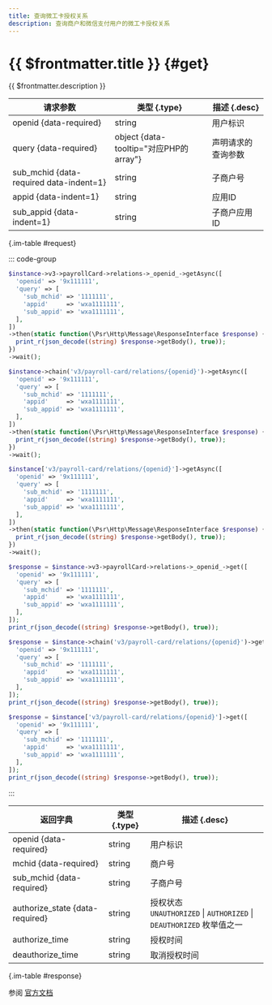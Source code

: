 ```yaml
---
title: 查询微工卡授权关系
description: 查询商户和微信支付用户的微工卡授权关系
---
```


# {{ $frontmatter.title }} {#get}

{{ $frontmatter.description }}

| 请求参数 | 类型 {.type} | 描述 {.desc}
| --- | --- | ---
| openid {data-required} | string | 用户标识
| query {data-required} | object {data-tooltip="对应PHP的array"} | 声明请求的查询参数
| sub_mchid {data-required data-indent=1} | string | 子商户号
| appid {data-indent=1} | string | 应用ID
| sub_appid {data-indent=1} | string | 子商户应用ID

{.im-table #request}

::: code-group

```php [异步纯链式]
$instance->v3->payrollCard->relations->_openid_->getAsync([
  'openid' => '9x111111',
  'query' => [
    'sub_mchid' => '1111111',
    'appid'     => 'wxa1111111',
    'sub_appid' => 'wxa1111111',
  ],
])
->then(static function(\Psr\Http\Message\ResponseInterface $response) {
  print_r(json_decode((string) $response->getBody(), true));
})
->wait();
```

```php [异步声明式]
$instance->chain('v3/payroll-card/relations/{openid}')->getAsync([
  'openid' => '9x111111',
  'query' => [
    'sub_mchid' => '1111111',
    'appid'     => 'wxa1111111',
    'sub_appid' => 'wxa1111111',
  ],
])
->then(static function(\Psr\Http\Message\ResponseInterface $response) {
  print_r(json_decode((string) $response->getBody(), true));
})
->wait();
```

```php [异步属性式]
$instance['v3/payroll-card/relations/{openid}']->getAsync([
  'openid' => '9x111111',
  'query' => [
    'sub_mchid' => '1111111',
    'appid'     => 'wxa1111111',
    'sub_appid' => 'wxa1111111',
  ],
])
->then(static function(\Psr\Http\Message\ResponseInterface $response) {
  print_r(json_decode((string) $response->getBody(), true));
})
->wait();
```

```php [同步纯链式]
$response = $instance->v3->payrollCard->relations->_openid_->get([
  'openid' => '9x111111',
  'query' => [
    'sub_mchid' => '1111111',
    'appid'     => 'wxa1111111',
    'sub_appid' => 'wxa1111111',
  ],
]);
print_r(json_decode((string) $response->getBody(), true));
```

```php [同步声明式]
$response = $instance->chain('v3/payroll-card/relations/{openid}')->get([
  'openid' => '9x111111',
  'query' => [
    'sub_mchid' => '1111111',
    'appid'     => 'wxa1111111',
    'sub_appid' => 'wxa1111111',
  ],
]);
print_r(json_decode((string) $response->getBody(), true));
```

```php [同步属性式]
$response = $instance['v3/payroll-card/relations/{openid}']->get([
  'openid' => '9x111111',
  'query' => [
    'sub_mchid' => '1111111',
    'appid'     => 'wxa1111111',
    'sub_appid' => 'wxa1111111',
  ],
]);
print_r(json_decode((string) $response->getBody(), true));
```

:::

| 返回字典 | 类型 {.type} | 描述 {.desc}
| --- | --- | ---
| openid {data-required} | string | 用户标识
| mchid {data-required} | string | 商户号
| sub_mchid {data-required} | string | 子商户号
| authorize_state {data-required} | string | 授权状态<br/>`UNAUTHORIZED` \| `AUTHORIZED` \| `DEAUTHORIZED` 枚举值之一
| authorize_time | string | 授权时间
| deauthorize_time | string | 取消授权时间

{.im-table #response}

参阅 [官方文档](https://pay.weixin.qq.com/doc/v3/partner/4012461728)
